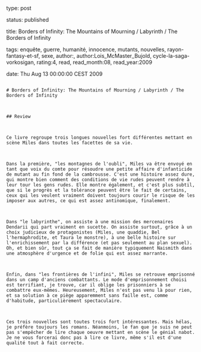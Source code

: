 type: post
status: published
title: Borders of Infinity: The Mountains of Mourning / Labyrinth / The Borders of Infinity
tags:  enquête,  guerre,  humanité,  innocence,  mutants,  nouvelles,  rayon-fantasy-et-sf,  sexe, author:, author:Lois_McMaster_Bujold, cycle-la-saga-vorkosigan, rating:4, read, read_month:08, read_year:2009
date: Thu Aug 13 00:00:00 CEST 2009
~~~~~~
# Borders of Infinity: The Mountains of Mourning / Labyrinth / The Borders of Infinity

## Review

Ce livre regroupe trois longues nouvelles fort différentes mettant en scène Miles dans toutes les facettes de sa vie.  
  
Dans la première, "les montagnes de l'oubli", Miles va être envoyé en tant que voix du comte pour résoudre une petite affaire d'infanticide de mutant au fin fond de la cambrousse. C'est une histoire assez dure, qui montre bien comment des conditions de vie rudes peuvent rendre à leur tour les gens rudes. Elle montre également, et c'est plus subtil, que si le progrès et la tolérance peuvent être le fait de certains, ceux qui les veulent vraiment doivent toujours courir le risque de les imposer aux autres, ce qui est assez antinomique, finalement.  
  
Dans "le labyrinthe", on assiste à une mission des mercenaires Dendarii qui part vraiment en sucette. On assiste surtout, grâce à un choix judicieux de protagonistes (Miles, une quaddie, Bel l'hermaphrodite, et Taura le monstre), à une belle histoire sur l'enrichissement par la différence (et pas seulement au plan sexuel). Oh, et bien sûr, tout ça se fait de manière typiquement Naismith dans une atmosphère d'urgence et de folie qui est assez marrante.  
  
Enfin, dans "les frontières de l'infini", Miles se retrouve emprisonné dans un camp d'anciens combattants. Le mode d'emprisonnement choisi est terrifiant, je trouve, car il oblige les prisonniers à se combattre eux-mêmes. Heureusement, Miles n'est pas venu là pour rien, et sa solution à ce piège apparemment sans faille est, comme d'habitude, particulièrement spectaculaire.  
  
Ces trois nouvelles sont toutes trois fort intéressantes. Mais hélas, je préfère toujours les romans. Néanmoins, le fan que je suis ne peut pas s'empêcher de lire chaque oeuvre mettant en scène le génial nabot. Je ne vous forcerai donc pas à lire ce livre, même s'il est d'une qualité tout à fait correcte.